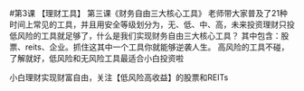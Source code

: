 #第3课 【理财工具】
第三课《财务自由三大核心工具》
老师带大家普及了21种时间上常见的工具，并且用安全等级划分为，无、低、中、高，未来投资理财只投低风险的工具就足够了，什么是我们实现财务自由三大核心工具？
其中包含：股票、reits、企业。抓住这其中一个工具你就能够逆袭人生。
高风险的工具不碰，了解就好，低风险和无风险工具最适合小白投资啦

小白理财实现财富自由，关注【低风险高收益】的股票和REITs
